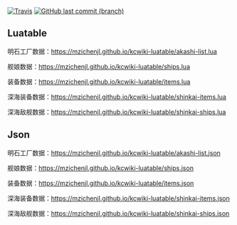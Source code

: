 [![Travis](https://img.shields.io/travis/MZIchenjl/kcwiki-luatable.svg)](https://travis-ci.org/MZIchenjl/kcwiki-luatable)
[![GitHub last commit (branch)](https://img.shields.io/github/last-commit/MZIchenjl/kcwiki-luatable/gh-pages.svg)](https://github.com/MZIchenjl/kcwiki-luatable/tree/gh-pages)


## Luatable

明石工厂数据：<https://mzichenjl.github.io/kcwiki-luatable/akashi-list.lua>

舰娘数据：<https://mzichenjl.github.io/kcwiki-luatable/ships.lua>

装备数据：<https://mzichenjl.github.io/kcwiki-luatable/items.lua>

深海装备数据：<https://mzichenjl.github.io/kcwiki-luatable/shinkai-items.lua>

深海敌舰数据：<https://mzichenjl.github.io/kcwiki-luatable/shinkai-ships.lua>


## Json

明石工厂数据：<https://mzichenjl.github.io/kcwiki-luatable/akashi-list.json>

舰娘数据：<https://mzichenjl.github.io/kcwiki-luatable/ships.json>

装备数据：<https://mzichenjl.github.io/kcwiki-luatable/items.json>

深海装备数据：<https://mzichenjl.github.io/kcwiki-luatable/shinkai-items.json>

深海敌舰数据：<https://mzichenjl.github.io/kcwiki-luatable/shinkai-ships.json>
